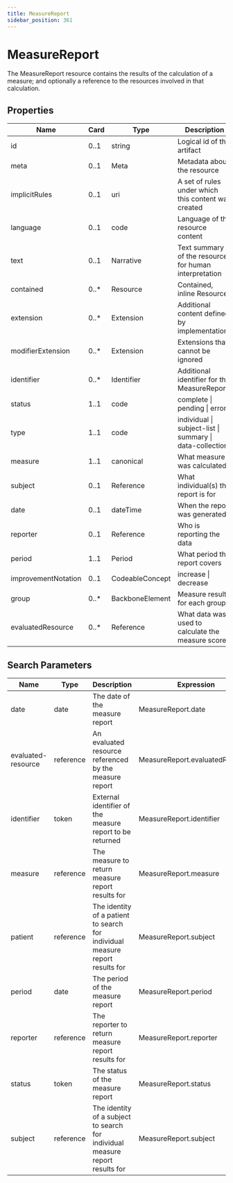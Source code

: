 ```yaml
---
title: MeasureReport
sidebar_position: 361
---
```


# MeasureReport

The MeasureReport resource contains the results of the calculation of a measure; and optionally a reference to the resources involved in that calculation.

## Properties

| Name | Card | Type | Description |
| --- | --- | --- | --- |
| id | 0..1 | string | Logical id of this artifact
| meta | 0..1 | Meta | Metadata about the resource
| implicitRules | 0..1 | uri | A set of rules under which this content was created
| language | 0..1 | code | Language of the resource content
| text | 0..1 | Narrative | Text summary of the resource, for human interpretation
| contained | 0..* | Resource | Contained, inline Resources
| extension | 0..* | Extension | Additional content defined by implementations
| modifierExtension | 0..* | Extension | Extensions that cannot be ignored
| identifier | 0..* | Identifier | Additional identifier for the MeasureReport
| status | 1..1 | code | complete \| pending \| error
| type | 1..1 | code | individual \| subject-list \| summary \| data-collection
| measure | 1..1 | canonical | What measure was calculated
| subject | 0..1 | Reference | What individual(s) the report is for
| date | 0..1 | dateTime | When the report was generated
| reporter | 0..1 | Reference | Who is reporting the data
| period | 1..1 | Period | What period the report covers
| improvementNotation | 0..1 | CodeableConcept | increase \| decrease
| group | 0..* | BackboneElement | Measure results for each group
| evaluatedResource | 0..* | Reference | What data was used to calculate the measure score

## Search Parameters

| Name | Type | Description | Expression
| --- | --- | --- | --- |
| date | date | The date of the measure report | MeasureReport.date
| evaluated-resource | reference | An evaluated resource referenced by the measure report | MeasureReport.evaluatedResource
| identifier | token | External identifier of the measure report to be returned | MeasureReport.identifier
| measure | reference | The measure to return measure report results for | MeasureReport.measure
| patient | reference | The identity of a patient to search for individual measure report results for | MeasureReport.subject
| period | date | The period of the measure report | MeasureReport.period
| reporter | reference | The reporter to return measure report results for | MeasureReport.reporter
| status | token | The status of the measure report | MeasureReport.status
| subject | reference | The identity of a subject to search for individual measure report results for | MeasureReport.subject

